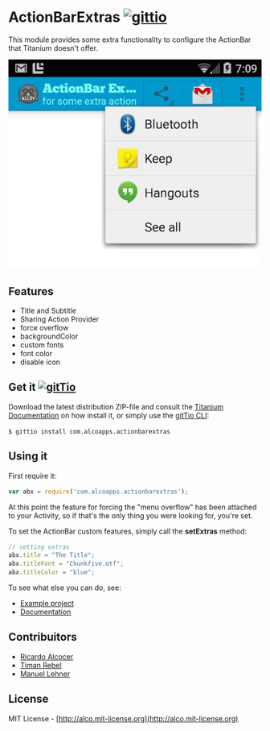# ActionBarExtras [![gittio](http://img.shields.io/badge/gittio-1.3.0-00B4CC.svg)](http://gitt.io/component/com.alcoapps.actionbarextras)

This module provides some extra functionality to configure the ActionBar that Titanium doesn't offer.

![example](documentation/example.png)

## Features
  * Title and Subtitle
  * Sharing Action Provider
  * force overflow
  * backgroundColor
  * custom fonts
  * font color
  * disable icon

## Get it [![gitTio](http://gitt.io/badge.png)](http://gitt.io/component/com.alcoapps.actionbarextras)
Download the latest distribution ZIP-file and consult the [Titanium Documentation](http://docs.appcelerator.com/titanium/latest/#!/guide/Using_a_Module) on how install it, or simply use the [gitTio CLI](http://gitt.io/cli):

`$ gittio install com.alcoapps.actionbarextras`

## Using it

First require it:

```javascript
var abx = require('com.alcoapps.actionbarextras');
```

At this point the feature for forcing the "menu overflow" has been attached to your Activity, so if that's the only thing you were looking for, you're set.

To set the ActionBar custom features, simply call the **setExtras** method:

```javascript
// setting extras
abx.title = "The Title";
abx.titleFont = "Chunkfive.otf";
abx.titleColor = "blue";
```

To see what else you can do, see:
* [Example project](example/)
* [Documentation](documatation/index.md)

## Contribuitors

* [Ricardo Alcocer](https://github.com/ricardoalcocer)
* [Timan Rebel](https://github.com/timanrebel)
* [Manuel Lehner](https://github.com/manumaticx)

## License
MIT License - [http://alco.mit-license.org](http://alco.mit-license.org)
